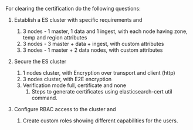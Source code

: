 For clearing the certification do the following questions:

1. Establish a ES cluster with specific requirements and
   1. 3 nodes - 1 master, 1 data and 1 ingest, with each node having zone, temp and region attributes
   2. 3 nodes - 3 master + data + ingest, with custom attributes
   3. 3 nodes - 1 master + 2 data nodes, with custom attributes

2. Secure the ES cluster 
   1. 1 nodes cluster, with Encryption over transport and client (http)
   2. 3 nodes cluster, with E2E encryption
   3. Verification mode full, certificate and none
      1. Steps to generate certificates using elasticsearch-cert util command.


3. Configure RBAC access to the cluster and
   1. Create custom roles showing different capabilities for the users.